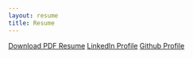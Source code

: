 ```yaml
---
layout: resume
title: Resume
---
```


<div class="flex flex-col sm:flex-row items-stretch gap-x-2">
  <a href="https://go.jfd.is/resume" target="_blank" class="mt-4 pointer-events-auto transition ease-in-out duration-300 inline-flex items-baseline text-center rounded shadow bg-orange-600 py-2 px-4 no-underline font-semibold text-white hover:shadow-lg hover:bg-orange-800"><i class="fa-solid fa-file-pdf text-sm mr-2"></i>Download PDF Resume</a>
  <a href="https://go.jfd.is/linkedin" target="_blank" class="mt-4 pointer-events-auto transition ease-in-out duration-300 inline-flex items-baseline text-center rounded shadow bg-blue-600 py-2 px-4 no-underline font-semibold text-white hover:shadow-lg hover:bg-blue-800"><i class="fa-brands fa-linkedin text-sm mr-2"></i>LinkedIn Profile</a>
  <a href="https://go.jfd.is/github" target="_blank" class="mt-4 pointer-events-auto transition ease-in-out duration-300 inline-flex items-baseline text-center rounded shadow bg-slate-600 py-2 px-4 no-underline font-semibold text-white hover:shadow-lg hover:bg-slate-800"><i class="fa-brands fa-github text-sm mr-2"></i>Github Profile</a>
</div>
